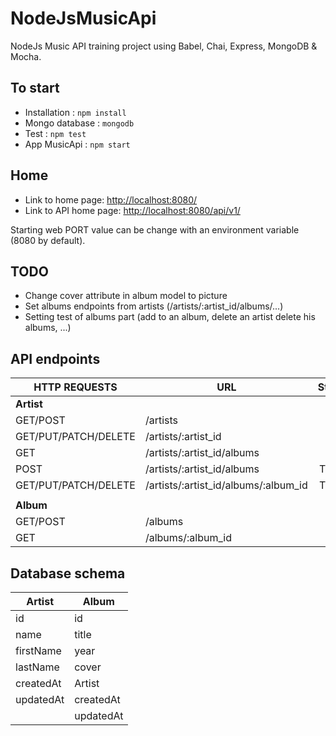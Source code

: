 # NodeJsMusicApi
NodeJs Music API training project using Babel, Chai, Express, MongoDB & Mocha.

## To start

 - Installation : `npm install`
 - Mongo database : `mongodb`
 - Test : `npm test`
 - App MusicApi : `npm start`
 
## Home

 - Link to home page: [http://localhost:8080/](http://localhost:8080/)
 - Link to API home page: [http://localhost:8080/api/v1/](http://localhost:8080/api/v1/)
 
Starting web PORT value can be change with an environment variable (8080 by default).

## TODO

 - Change cover attribute in album model to picture
 - Set albums endpoints from artists (/artists/:artist_id/albums/...)
 - Setting test of albums part (add to an album, delete an artist delete his albums, ...)

## API endpoints

| HTTP REQUESTS        | URL                                  | Status |
| ---                  | ---                                  | :---:  |
| **Artist** |
| GET/POST             | /artists                             | OK     |
| GET/PUT/PATCH/DELETE | /artists/:artist_id                  | OK     |
| GET                  | /artists/:artist_id/albums           | OK     |
| POST                 | /artists/:artist_id/albums           | TODO   |
| GET/PUT/PATCH/DELETE | /artists/:artist_id/albums/:album_id | TODO   |
||
| **Album** |
| GET/POST             | /albums                              | OK     |
| GET                  | /albums/:album_id                    | OK     |

## Database schema

| Artist    | Album     |
| ---       | ---       |
| id        | id        |
| name      | title     |
| firstName | year      |
| lastName  | cover     |
| createdAt | Artist    |
| updatedAt | createdAt |
|           | updatedAt |